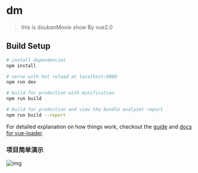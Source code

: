 # dm

> this is doubanMovie show By vue2.0

## Build Setup

``` bash
# install dependencies
npm install

# serve with hot reload at localhost:8080
npm run dev

# build for production with minification
npm run build

# build for production and view the bundle analyzer report
npm run build --report
```

For detailed explanation on how things work, checkout the [guide](http://vuejs-templates.github.io/webpack/) and [docs for vue-loader](http://vuejs.github.io/vue-loader).

### 项目简单演示
![img]('https://github.com/monkeyWangs/doubanMovie/blob/master/images/douban.gif')
